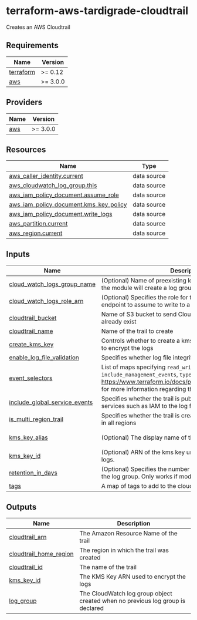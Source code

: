 # terraform-aws-tardigrade-cloudtrail

Creates an AWS Cloudtrail


<!-- BEGIN TFDOCS -->
## Requirements

| Name | Version |
|------|---------|
| <a name="requirement_terraform"></a> [terraform](#requirement\_terraform) | >= 0.12 |
| <a name="requirement_aws"></a> [aws](#requirement\_aws) | >= 3.0.0 |

## Providers

| Name | Version |
|------|---------|
| <a name="provider_aws"></a> [aws](#provider\_aws) | >= 3.0.0 |

## Resources

| Name | Type |
|------|------|
| [aws_caller_identity.current](https://registry.terraform.io/providers/hashicorp/aws/latest/docs/data-sources/caller_identity) | data source |
| [aws_cloudwatch_log_group.this](https://registry.terraform.io/providers/hashicorp/aws/latest/docs/data-sources/cloudwatch_log_group) | data source |
| [aws_iam_policy_document.assume_role](https://registry.terraform.io/providers/hashicorp/aws/latest/docs/data-sources/iam_policy_document) | data source |
| [aws_iam_policy_document.kms_key_policy](https://registry.terraform.io/providers/hashicorp/aws/latest/docs/data-sources/iam_policy_document) | data source |
| [aws_iam_policy_document.write_logs](https://registry.terraform.io/providers/hashicorp/aws/latest/docs/data-sources/iam_policy_document) | data source |
| [aws_partition.current](https://registry.terraform.io/providers/hashicorp/aws/latest/docs/data-sources/partition) | data source |
| [aws_region.current](https://registry.terraform.io/providers/hashicorp/aws/latest/docs/data-sources/region) | data source |

## Inputs

| Name | Description | Type | Default | Required |
|------|-------------|------|---------|:--------:|
| <a name="input_cloud_watch_logs_group_name"></a> [cloud\_watch\_logs\_group\_name](#input\_cloud\_watch\_logs\_group\_name) | (Optional) Name of preexisting log group to use; by default the module will create a log group | `string` | `null` | no |
| <a name="input_cloud_watch_logs_role_arn"></a> [cloud\_watch\_logs\_role\_arn](#input\_cloud\_watch\_logs\_role\_arn) | (Optional) Specifies the role for the CloudWatch Logs endpoint to assume to write to a user’s log group. | `string` | `null` | no |
| <a name="input_cloudtrail_bucket"></a> [cloudtrail\_bucket](#input\_cloudtrail\_bucket) | Name of S3 bucket to send CloudTrail logs; bucket must already exist | `string` | `null` | no |
| <a name="input_cloudtrail_name"></a> [cloudtrail\_name](#input\_cloudtrail\_name) | Name of the trail to create | `string` | `null` | no |
| <a name="input_create_kms_key"></a> [create\_kms\_key](#input\_create\_kms\_key) | Controls whether to create a kms key that Cloudtrail will use to encrypt the logs | `bool` | `true` | no |
| <a name="input_enable_log_file_validation"></a> [enable\_log\_file\_validation](#input\_enable\_log\_file\_validation) | Specifies whether log file integrity validation is enabled | `bool` | `true` | no |
| <a name="input_event_selectors"></a> [event\_selectors](#input\_event\_selectors) | List of maps specifying `read_write_type`, `include_management_events`, `type`, and `values`. See https://www.terraform.io/docs/providers/aws/r/cloudtrail.html for more information regarding the map vales | `list(any)` | `[]` | no |
| <a name="input_include_global_service_events"></a> [include\_global\_service\_events](#input\_include\_global\_service\_events) | Specifies whether the trail is publishing events from global services such as IAM to the log files | `bool` | `true` | no |
| <a name="input_is_multi_region_trail"></a> [is\_multi\_region\_trail](#input\_is\_multi\_region\_trail) | Specifies whether the trail is created in the current region or in all regions | `bool` | `true` | no |
| <a name="input_kms_key_alias"></a> [kms\_key\_alias](#input\_kms\_key\_alias) | (Optional) The display name of the alias | `string` | `"terraform-cloudtrail-kms-key"` | no |
| <a name="input_kms_key_id"></a> [kms\_key\_id](#input\_kms\_key\_id) | (Optional) ARN of the kms key used to encrypt the CloudTrail logs. | `string` | `null` | no |
| <a name="input_retention_in_days"></a> [retention\_in\_days](#input\_retention\_in\_days) | (Optional) Specifies the number of days to retain log events in the log group. Only works if module creates the log group | `number` | `7` | no |
| <a name="input_tags"></a> [tags](#input\_tags) | A map of tags to add to the cloudtrail resource | `map(string)` | `{}` | no |

## Outputs

| Name | Description |
|------|-------------|
| <a name="output_cloudtrail_arn"></a> [cloudtrail\_arn](#output\_cloudtrail\_arn) | The Amazon Resource Name of the trail |
| <a name="output_cloudtrail_home_region"></a> [cloudtrail\_home\_region](#output\_cloudtrail\_home\_region) | The region in which the trail was created |
| <a name="output_cloudtrail_id"></a> [cloudtrail\_id](#output\_cloudtrail\_id) | The name of the trail |
| <a name="output_kms_key_id"></a> [kms\_key\_id](#output\_kms\_key\_id) | The KMS Key ARN used to encrypt the logs |
| <a name="output_log_group"></a> [log\_group](#output\_log\_group) | The CloudWatch log group object created when no previous log group is declared |

<!-- END TFDOCS -->
